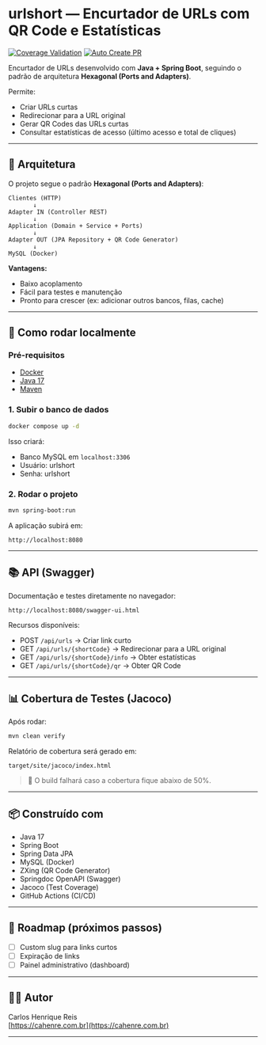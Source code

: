 # urlshort — Encurtador de URLs com QR Code e Estatísticas

[![Coverage Validation](https://github.com/Carlos-Henreis/encurtador-url-api/actions/workflows/validate-coverage.yml/badge.svg)](https://github.com/Carlos-Henreis/encurtador-url-api/actions/workflows/validate-coverage.yml)
[![Auto Create PR](https://github.com/Carlos-Henreis/encurtador-url-api/actions/workflows/auto-create-pr.yml/badge.svg)](https://github.com/Carlos-Henreis/encurtador-url-api/actions/workflows/auto-create-pr.yml)

Encurtador de URLs desenvolvido com **Java + Spring Boot**, seguindo o padrão de arquitetura **Hexagonal (Ports and Adapters)**.

Permite:

- Criar URLs curtas
- Redirecionar para a URL original
- Gerar QR Codes das URLs curtas
- Consultar estatísticas de acesso (último acesso e total de cliques)

---

## 📐 Arquitetura

O projeto segue o padrão **Hexagonal (Ports and Adapters)**:

```
Clientes (HTTP) 
       ↓
Adapter IN (Controller REST)
       ↓
Application (Domain + Service + Ports)
       ↓
Adapter OUT (JPA Repository + QR Code Generator)
       ↓
MySQL (Docker)
```

**Vantagens:**

- Baixo acoplamento
- Fácil para testes e manutenção
- Pronto para crescer (ex: adicionar outros bancos, filas, cache)

---

## 🚀 Como rodar localmente

### Pré-requisitos

- [Docker](https://www.docker.com/get-started/)
- [Java 17](https://adoptopenjdk.net/)
- [Maven](https://maven.apache.org/install.html)

### 1. Subir o banco de dados

```bash
docker compose up -d
```

Isso criará:

- Banco MySQL em `localhost:3306`
- Usuário: urlshort
- Senha: urlshort

### 2. Rodar o projeto

```bash
mvn spring-boot:run
```

A aplicação subirá em:

```
http://localhost:8080
```

---

## 📚 API (Swagger)

Documentação e testes diretamente no navegador:

```
http://localhost:8080/swagger-ui.html
```

Recursos disponíveis:

- POST `/api/urls` → Criar link curto
- GET `/api/urls/{shortCode}` → Redirecionar para a URL original
- GET `/api/urls/{shortCode}/info` → Obter estatísticas
- GET `/api/urls/{shortCode}/qr` → Obter QR Code

---

## 📊 Cobertura de Testes (Jacoco)

Após rodar:

```bash
mvn clean verify
```

Relatório de cobertura será gerado em:

```
target/site/jacoco/index.html
```

> 🚦 O build falhará caso a cobertura fique abaixo de 50%.

---

## 📦 Construído com

- Java 17
- Spring Boot
- Spring Data JPA
- MySQL (Docker)
- ZXing (QR Code Generator)
- Springdoc OpenAPI (Swagger)
- Jacoco (Test Coverage)
- GitHub Actions (CI/CD)

---

## 📌 Roadmap (próximos passos)

- [ ] Custom slug para links curtos
- [ ] Expiração de links
- [ ] Painel administrativo (dashboard)

---

## 🧑‍💻 Autor

Carlos Henrique Reis  
[https://cahenre.com.br](https://cahenre.com.br)

---
